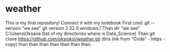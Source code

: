 # weather
This is my first repository!
Connect it with my notebook
First cmd: git --version  "we see"  git version 2.32.0.windows.1
Than dir   "we see"   C:\Users\Oksana  (list of my directories where is Data_Science)
Than git clone https://github.com/oksioksi/weather.git (this link from "Code" - https - copy)
than
than
than
than
than
than
than
